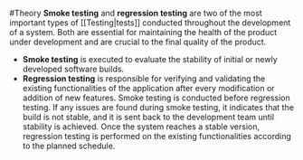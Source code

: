 #Theory 
**Smoke testing** and **regression testing** are two of the most important types of [[Testing|tests]] conducted throughout the development of a system. Both are essential for maintaining the health of the product under development and are crucial to the final quality of the product.
- **Smoke testing** is executed to evaluate the stability of initial or newly developed software builds.
- **Regression testing** is responsible for verifying and validating the existing functionalities of the application after every modification or addition of new features.
Smoke testing is conducted before regression testing. If any issues are found during smoke testing, it indicates that the build is not stable, and it is sent back to the development team until stability is achieved. Once the system reaches a stable version, regression testing is performed on the existing functionalities according to the planned schedule.